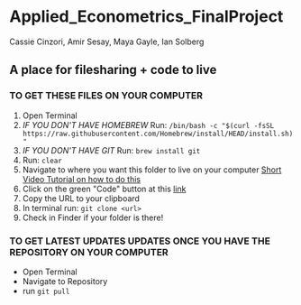 # Applied_Econometrics_FinalProject
Cassie Cinzori, Amir Sesay, Maya Gayle, Ian Solberg


## A place for filesharing + code to live


### TO GET THESE FILES ON YOUR COMPUTER 

1. Open Terminal
2.  *IF YOU DON'T HAVE HOMEBREW* Run: `/bin/bash -c "$(curl -fsSL https://raw.githubusercontent.com/Homebrew/install/HEAD/install.sh)"` 
3. *IF YOU DON'T HAVE GIT* Run: `brew install git`
4. Run: `clear`
5. Navigate to where you want this folder to live on your computer [Short Video Tutorial on how to do this](https://youtu.be/V4ShSik25Wo)
6. Click on the green "Code" button at this [link](https://github.com/iasolb/Applied_Econometrics_FinalProject)
7. Copy the URL to your clipboard
8. In terminal run: `git clone <url>`
9. Check in Finder if your folder is there!

### TO GET LATEST UPDATES UPDATES ONCE YOU HAVE THE REPOSITORY ON YOUR COMPUTER

- Open Terminal
- Navigate to Repository
- run `git pull`

  
